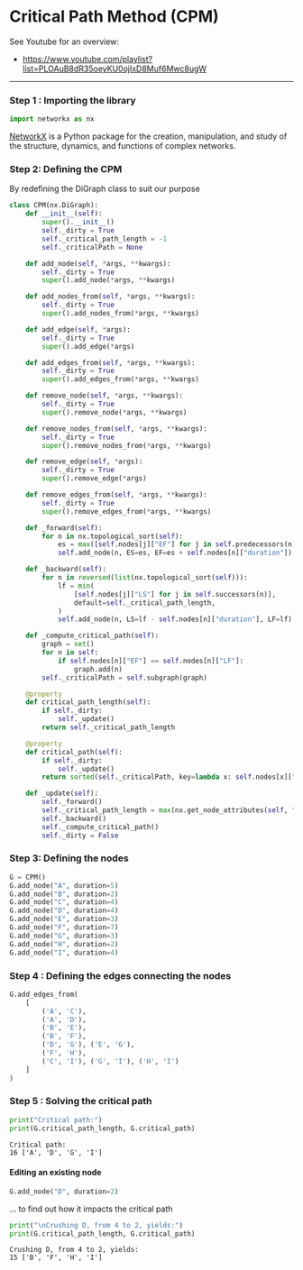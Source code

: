 # Critical Path Method (CPM)

See Youtube for an overview:
* https://www.youtube.com/playlist?list=PLOAuB8dR35oeyKU0ojIxD8Muf6Mwc8ugW

-----

### Step 1 : Importing the library


```python
import networkx as nx
```

[NetworkX](https://networkx.github.io/) is a Python package for the creation, manipulation, and study of the structure, dynamics, and functions of complex networks.

### Step 2: Defining the CPM
By redefining the DiGraph class to suit our purpose


```python
class CPM(nx.DiGraph):
    def __init__(self):
        super().__init__()
        self._dirty = True
        self._critical_path_length = -1
        self._criticalPath = None

    def add_node(self, *args, **kwargs):
        self._dirty = True
        super().add_node(*args, **kwargs)

    def add_nodes_from(self, *args, **kwargs):
        self._dirty = True
        super().add_nodes_from(*args, **kwargs)

    def add_edge(self, *args):
        self._dirty = True
        super().add_edge(*args)

    def add_edges_from(self, *args, **kwargs):
        self._dirty = True
        super().add_edges_from(*args, **kwargs)

    def remove_node(self, *args, **kwargs):
        self._dirty = True
        super().remove_node(*args, **kwargs)

    def remove_nodes_from(self, *args, **kwargs):
        self._dirty = True
        super().remove_nodes_from(*args, **kwargs)

    def remove_edge(self, *args):
        self._dirty = True
        super().remove_edge(*args)

    def remove_edges_from(self, *args, **kwargs):
        self._dirty = True
        super().remove_edges_from(*args, **kwargs)

    def _forward(self):
        for n in nx.topological_sort(self):
            es = max([self.nodes[j]["EF"] for j in self.predecessors(n)], default=0)
            self.add_node(n, ES=es, EF=es + self.nodes[n]["duration"])

    def _backward(self):
        for n in reversed(list(nx.topological_sort(self))):
            lf = min(
                [self.nodes[j]["LS"] for j in self.successors(n)],
                default=self._critical_path_length,
            )
            self.add_node(n, LS=lf - self.nodes[n]["duration"], LF=lf)

    def _compute_critical_path(self):
        graph = set()
        for n in self:
            if self.nodes[n]["EF"] == self.nodes[n]["LF"]:
                graph.add(n)
        self._criticalPath = self.subgraph(graph)

    @property
    def critical_path_length(self):
        if self._dirty:
            self._update()
        return self._critical_path_length

    @property
    def critical_path(self):
        if self._dirty:
            self._update()
        return sorted(self._criticalPath, key=lambda x: self.nodes[x]["ES"])

    def _update(self):
        self._forward()
        self._critical_path_length = max(nx.get_node_attributes(self, "EF").values())
        self._backward()
        self._compute_critical_path()
        self._dirty = False
```

### Step 3: Defining the nodes


```python
G = CPM()
G.add_node("A", duration=5)
G.add_node("B", duration=2)
G.add_node("C", duration=4)
G.add_node("D", duration=4)
G.add_node("E", duration=3)
G.add_node("F", duration=7)
G.add_node("G", duration=3)
G.add_node("H", duration=2)
G.add_node("I", duration=4)
```

### Step 4 : Defining the edges connecting the nodes


```python
G.add_edges_from(
    [
        ('A', 'C'),
        ('A', 'D'),
        ('B', 'E'),
        ('B', 'F'),
        ('D', 'G'), ('E', 'G'),
        ('F', 'H'),
        ('C', 'I'), ('G', 'I'), ('H', 'I')
    ]
)
```

### Step 5 : Solving the critical path


```python
print("Critical path:")
print(G.critical_path_length, G.critical_path)
```

    Critical path:
    16 ['A', 'D', 'G', 'I']
    

#### Editing an existing node


```python
G.add_node("D", duration=2)
```

... to find out how it impacts the critical path


```python
print("\nCrushing D, from 4 to 2, yields:")
print(G.critical_path_length, G.critical_path)
```

    
    Crushing D, from 4 to 2, yields:
    15 ['B', 'F', 'H', 'I']
    
